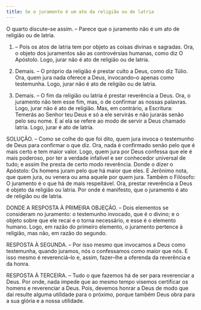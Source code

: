 ```yaml
---
title: Se o juramento é um ato da religião ou de latria
---
```


O quarto discute–se assim. – Parece que o juramento não é um ato de religião ou de latria.  

1. – Pois os atos de latria tem por objeto as coisas divinas e sagradas. Ora, o objeto dos juramentos são as controvérsias humanas, como diz O Apóstolo. Logo, jurar não é ato de religião ou de latria.  

2. Demais. – O próprio da religião é prestar culto a Deus, como diz Túlio. Ora, quem jura nada oferece a Deus, invocando–o apenas como testemunha. Logo, jurar não é ato de religião ou de latria.  

3. Demais. – O fim da religião ou latria é prestar reverência a Deus. Ora, o juramento não tem esse fim, mas, o de confirmar as nossas palavras. Logo, jurar não é ato de religião.  Mas, em contrário, a Escritura: Temerás ao Senhor teu Deus e só a ele servirás e não jurarás senão pelo seu nome. E aí ela se refere ao modo de servir a Deus chamado latria. Logo, jurar é ato de latria.  

SOLUÇÃO. – Como se colhe do que foi dito, quem jura invoca o testemunho de Deus para confirmar o que diz. Ora, nada é confirmado senão pelo que é mais certo e tem maior valor. Logo, quem jura por Deus confessa que ele é mais poderoso, por ter a verdade infalível e ser conhecedor universal de tudo; e assim lhe presta de certo modo reverência. Donde o dizer o Apóstolo: Os homens juram pelo que há maior que eles. E Jerônimo nota, que quem jura, ou venera ou ama aquele por quem jura. Também o Filósofo: O juramento é o que há de mais respeitável. Ora, prestar reverência a Deus é objeto da religião ou latria. Por onde é manifesto, que o juramento é ato de religião ou de latria.  

DONDE A RESPOSTA À PRIMEIRA OBJEÇÃO. – Dois elementos se consideram no juramento: o testemunho invocado, que é o divino; e o objeto sobre que ele recai e o torna necessário, e esse é o elemento humano. Logo, em razão do primeiro elemento, o juramento pertence à religião, mas não, em razão do segundo.  

RESPOSTA À SEGUNDA. – Por isso mesmo que invocamos a Deus como testemunha, quando juramos, nós o confessamos como maior que nós. E isso mesmo é reverenciá–lo e, assim, fazer–lhe a oferenda da reverência e da honra. 

RESPOSTA À TERCEIRA. – Tudo o que fazemos há de ser para reverenciar a Deus. Por onde, nada impede que ao mesmo tempo visemos certificar os homens e reverenciar a Deus. Pois, devemos honrar a Deus de modo que daí resulte alguma utilidade para o próximo, porque também Deus obra para a sua glória e a nossa utilidade.